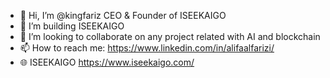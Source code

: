 - 👋 Hi, I’m @kingfariz CEO & Founder of ISEEKAIGO
- 🌱 I’m building ISEEKAIGO
- 💞️ I’m looking to collaborate on any project related with AI and blockchain
- 📫 How to reach me: https://www.linkedin.com/in/alifaalfarizi/
- 🌐 ISEEKAIGO https://www.iseekaigo.com/


<!---
Past git account
https://github.com/alifaalfarizi
https://gitlab.com/farizi_foodlama
--->
<!---
kingfariz/kingfariz is a ✨ special ✨ repository because its `README.md` (this file) appears on your GitHub profile.
You can click the Preview link to take a look at your changes.
--->
